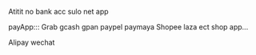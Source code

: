 Atitit no bank acc sulo  net app

payApp::: Grab  gcash gpan paypel   paymaya
Shopee laza   ect  shop app...

Alipay wechat


